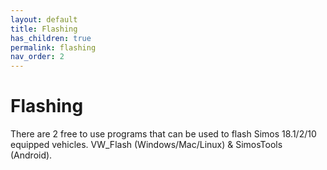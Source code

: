 ```yaml
---
layout: default
title: Flashing
has_children: true
permalink: flashing
nav_order: 2
---
```


# Flashing

There are 2 free to use programs that can be used to flash Simos 18.1/2/10 equipped vehicles. VW_Flash (Windows/Mac/Linux) & SimosTools (Android).